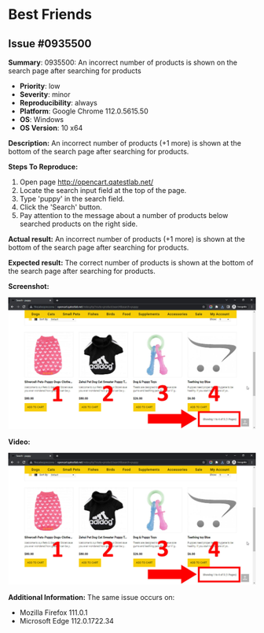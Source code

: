 # Best Friends
## Issue #0935500

**Summary**: 0935500: An incorrect number of products is shown on the search page after searching for products

- **Priority**: low
- **Severity**: minor
- **Reproducibility**: always
- **Platform**: Google Chrome 112.0.5615.50
- **OS**: Windows
- **OS Version**: 10 x64

**Description:** An incorrect number of products (+1 more) is shown at the bottom of the search page after searching for products.

**Steps To Reproduce:**
1. Open page http://opencart.qatestlab.net/
2. Locate the search input field at the top of the page.
3. Type 'puppy' in the search field.
4. Click the 'Search' button.
5. Pay attention to the message about a number of products below searched products on the right side.

**Actual result:** An incorrect number of products (+1 more) is shown at the bottom of the search page after searching for products.

**Expected result:** The correct number of products is shown at the bottom of the search page after searching for products.

**Screenshot:**

![0935500](0935500.jpg)

**Video:**

![0935500](0935500.jpg)

**Additional Information:** The same issue occurs on:
- Mozilla Firefox 111.0.1
- Microsoft Edge 112.0.1722.34

